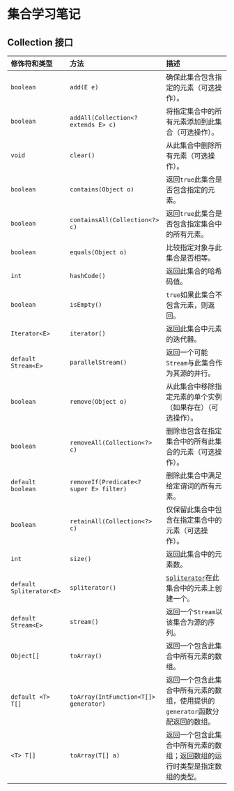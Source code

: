 # 集合学习笔记

## Collection 接口

| 修饰符和类型             | 方法                                    | 描述                                                         |
| :----------------------- | :-------------------------------------- | :----------------------------------------------------------- |
| `boolean`                | `add(E e)`                              | 确保此集合包含指定的元素（可选操作）。                       |
| `boolean`                | `addAll(Collection<? extends E> c)`     | 将指定集合中的所有元素添加到此集合（可选操作）。             |
| `void`                   | `clear()`                               | 从此集合中删除所有元素（可选操作）。                         |
| `boolean`                | `contains(Object o)`                    | 返回`true`此集合是否包含指定的元素。                         |
| `boolean`                | `containsAll(Collection<?> c)`          | 返回`true`此集合是否包含指定集合中的所有元素。               |
| `boolean`                | `equals(Object o)`                      | 比较指定对象与此集合是否相等。                               |
| `int`                    | `hashCode()`                            | 返回此集合的哈希码值。                                       |
| `boolean`                | `isEmpty()`                             | `true`如果此集合不包含元素，则返回。                         |
| `Iterator<E>`            | `iterator()`                            | 返回此集合中元素的迭代器。                                   |
| `default Stream<E>`      | `parallelStream()`                      | 返回一个可能`Stream`与此集合作为其源的并行。                 |
| `boolean`                | `remove(Object o)`                      | 从此集合中移除指定元素的单个实例（如果存在）（可选操作）。   |
| `boolean`                | `removeAll(Collection<?> c)`            | 删除也包含在指定集合中的所有此集合的元素（可选操作）。       |
| `default boolean`        | `removeIf(Predicate<? super E> filter)` | 删除此集合中满足给定谓词的所有元素。                         |
| `boolean`                | `retainAll(Collection<?> c)`            | 仅保留此集合中包含在指定集合中的元素（可选操作）。           |
| `int`                    | `size()`                                | 返回此集合中的元素数。                                       |
| `default Spliterator<E>` | `spliterator()`                         | [`Spliterator`](https://docs.oracle.com/en/java/javase/11/docs/api/java.base/java/util/Spliterator.html)在此集合中的元素上创建一个。 |
| `default Stream<E>`      | `stream()`                              | 返回一个`Stream`以该集合为源的序列。                         |
| `Object[]`               | `toArray()`                             | 返回一个包含此集合中所有元素的数组。                         |
| `default <T> T[]`        | `toArray(IntFunction<T[]> generator)`   | 返回一个包含此集合中所有元素的数组，使用提供的`generator`函数分配返回的数组。 |
| `<T> T[]`                | `toArray(T[] a)`                        | 返回一个包含此集合中所有元素的数组；返回数组的运行时类型是指定数组的类型。 |

